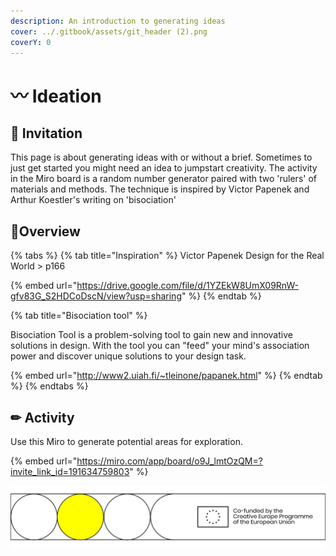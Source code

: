 ```yaml
---
description: An introduction to generating ideas
cover: ../.gitbook/assets/git_header (2).png
coverY: 0
---
```


# 〰 Ideation

## 🎯 Invitation

This page is about generating ideas with or without a brief. Sometimes to just get started you might need an idea to jumpstart creativity. The activity in the Miro board is a random number generator paired with two 'rulers' of materials and methods. The technique is inspired by Victor Papenek and Arthur Koestler's writing on 'bisociation'

## &#x20;👀Overview

{% tabs %}
{% tab title="Inspiration" %}
Victor Papenek Design for the Real World > p166

{% embed url="https://drive.google.com/file/d/1YZEkW8UmX09RnW-gfv83G_S2HDCoDscN/view?usp=sharing" %}
{% endtab %}

{% tab title="Bisociation tool" %}


Bisociation Tool is a problem-solving tool to gain new and innovative solutions in design. With the tool you can "feed" your mind's association power and discover unique solutions to your design task.

{% embed url="http://www2.uiah.fi/~tleinone/papanek.html" %}
{% endtab %}
{% endtabs %}

## ✏ Activity

Use this Miro to generate potential areas for exploration.

{% embed url="https://miro.com/app/board/o9J_lmtOzQM=?invite_link_id=191634759803" %}

![](../.gitbook/assets/gitfooter.png)
